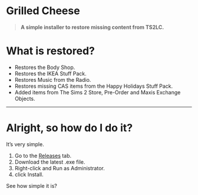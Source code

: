 # Grilled Cheese
>**A simple installer to restore missing content from TS2LC.**

# **What is restored?**
- Restores the Body Shop.
- Restores the IKEA Stuff Pack.
- Restores Music from the Radio.
- Restores missing CAS items from the Happy Holidays Stuff Pack.
- Added items from The Sims 2 Store, Pre-Order and Maxis Exchange Objects.
---
# **Alright, so how do I do it?**
It’s very simple. 
1. Go to the [Releases](https://github.com/watheusctavares/Grilled-Cheese/releases) tab.
2. Download the latest .exe file.
3. Right-click and Run as Administrator. 
4. click Install. 

See how simple it is?
